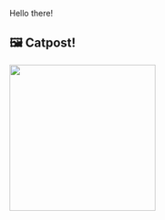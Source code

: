Hello there!



## 🖼️ Catpost!

<sub>
    <img src="https://cdn2.thecatapi.com/images/2jPAIyDIJ.png" height="256">
</sub>

